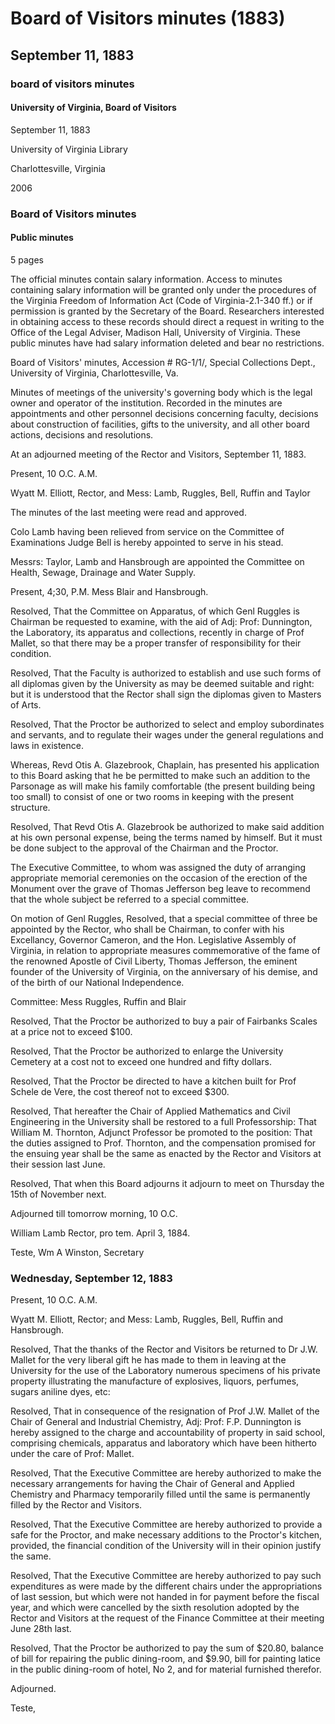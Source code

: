 <!-- llmformatted -->
# Board of Visitors minutes (1883)

## September 11, 1883

### board of visitors minutes

#### University of Virginia, Board of Visitors

September 11, 1883

University of Virginia Library

Charlottesville, Virginia

2006

### Board of Visitors minutes

#### Public minutes

5 pages

The official minutes contain salary information. Access to minutes containing salary information will be granted only under the procedures of the Virginia Freedom of Information Act (Code of Virginia-2.1-340 ff.) or if permission is granted by the Secretary of the Board. Researchers interested in obtaining access to these records should direct a request in writing to the Office of the Legal Adviser, Madison Hall, University of Virginia. These public minutes have had salary information deleted and bear no restrictions.

Board of Visitors' minutes, Accession # RG-1/1/, Special Collections Dept., University of Virginia, Charlottesville, Va.

Minutes of meetings of the university's governing body which is the legal owner and operator of the institution. Recorded in the minutes are appointments and other personnel decisions concerning faculty, decisions about construction of facilities, gifts to the university, and all other board actions, decisions and resolutions.

At an adjourned meeting of the Rector and Visitors, September 11, 1883.

Present, 10 O.C. A.M.

Wyatt M. Elliott, Rector, and Mess: Lamb, Ruggles, Bell, Ruffin and Taylor

The minutes of the last meeting were read and approved.

Colo Lamb having been relieved from service on the Committee of Examinations Judge Bell is hereby appointed to serve in his stead.

Messrs: Taylor, Lamb and Hansbrough are appointed the Committee on Health, Sewage, Drainage and Water Supply.

Present, 4;30, P.M. Mess Blair and Hansbrough.

Resolved, That the Committee on Apparatus, of which Genl Ruggles is Chairman be requested to examine, with the aid of Adj: Prof: Dunnington, the Laboratory, its apparatus and collections, recently in charge of Prof Mallet, so that there may be a proper transfer of responsibility for their condition.

Resolved, That the Faculty is authorized to establish and use such forms of all diplomas given by the University as may be deemed suitable and right: but it is understood that the Rector shall sign the diplomas given to Masters of Arts.

Resolved, That the Proctor be authorized to select and employ subordinates and servants, and to regulate their wages under the general regulations and laws in existence.

Whereas, Revd Otis A. Glazebrook, Chaplain, has presented his application to this Board asking that he be permitted to make such an addition to the Parsonage as will make his family comfortable (the present building being too small) to consist of one or two rooms in keeping with the present structure.

Resolved, That Revd Otis A. Glazebrook be authorized to make said addition at his own personal expense, being the terms named by himself. But it must be done subject to the approval of the Chairman and the Proctor.

The Executive Committee, to whom was assigned the duty of arranging appropriate memorial ceremonies on the occasion of the erection of the Monument over the grave of Thomas Jefferson beg leave to recommend that the whole subject be referred to a special committee.

On motion of Genl Ruggles, Resolved, that a special committee of three be appointed by the Rector, who shall be Chairman, to confer with his Excellancy, Governor Cameron, and the Hon. Legislative Assembly of Virginia, in relation to appropriate measures commemorative of the fame of the renowned Apostle of Civil Liberty, Thomas Jefferson, the eminent founder of the University of Virginia, on the anniversary of his demise, and of the birth of our National Independence.

Committee: Mess Ruggles, Ruffin and Blair

Resolved, That the Proctor be authorized to buy a pair of Fairbanks Scales at a price not to exceed $100.

Resolved, That the Proctor be authorized to enlarge the University Cemetery at a cost not to exceed one hundred and fifty dollars.

Resolved, That the Proctor be directed to have a kitchen built for Prof Schele de Vere, the cost thereof not to exceed $300.

Resolved, That hereafter the Chair of Applied Mathematics and Civil Engineering in the University shall be restored to a full Professorship: That William M. Thornton, Adjunct Professor be promoted to the position: That the duties assigned to Prof. Thornton, and the compensation promised for the ensuing year shall be the same as enacted by the Rector and Visitors at their session last June.

Resolved, That when this Board adjourns it adjourn to meet on Thursday the 15th of November next.

Adjourned till tomorrow morning, 10 O.C.

William Lamb Rector, pro tem. April 3, 1884.

Teste, Wm A Winston, Secretary

### Wednesday, September 12, 1883

Present, 10 O.C. A.M.

Wyatt M. Elliott, Rector; and Mess: Lamb, Ruggles, Bell, Ruffin and Hansbrough.

Resolved, That the thanks of the Rector and Visitors be returned to Dr J.W. Mallet for the very liberal gift he has made to them in leaving at the University for the use of the Laboratory numerous specimens of his private property illustrating the manufacture of explosives, liquors, perfumes, sugars aniline dyes, etc:

Resolved, That in consequence of the resignation of Prof J.W. Mallet of the Chair of General and Industrial Chemistry, Adj: Prof: F.P. Dunnington is hereby assigned to the charge and accountability of property in said school, comprising chemicals, apparatus and laboratory which have been hitherto under the care of Prof: Mallet.

Resolved, That the Executive Committee are hereby authorized to make the necessary arrangements for having the Chair of General and Applied Chemistry and Pharmacy temporarily filled until the same is permanently filled by the Rector and Visitors.

Resolved, That the Executive Committee are hereby authorized to provide a safe for the Proctor, and make necessary additions to the Proctor's kitchen, provided, the financial condition of the University will in their opinion justify the same.

Resolved, That the Executive Committee are hereby authorized to pay such expenditures as were made by the different chairs under the appropriations of last session, but which were not handed in for payment before the fiscal year, and which were cancelled by the sixth resolution adopted by the Rector and Visitors at the request of the Finance Committee at their meeting June 28th last.

Resolved, That the Proctor be authorized to pay the sum of $20.80, balance of bill for repairing the public dining-room, and $9.90, bill for painting latice in the public dining-room of hotel, No 2, and for material furnished therefor.

Adjourned.

Teste,
